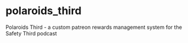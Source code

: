 # polaroids_third
Polaroids Third - a custom patreon rewards management system for the Safety Third podcast
